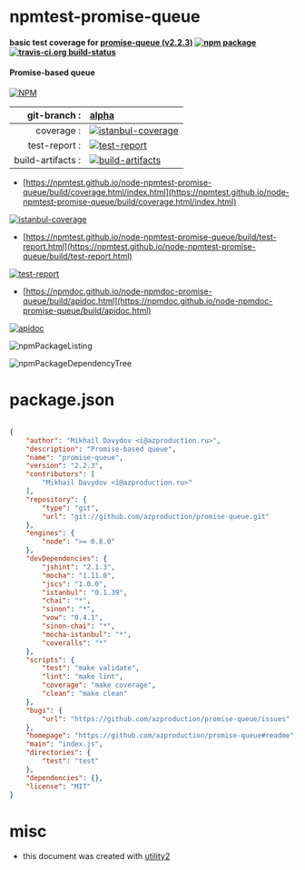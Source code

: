 # npmtest-promise-queue

#### basic test coverage for  [promise-queue (v2.2.3)](https://github.com/azproduction/promise-queue#readme)  [![npm package](https://img.shields.io/npm/v/npmtest-promise-queue.svg?style=flat-square)](https://www.npmjs.org/package/npmtest-promise-queue) [![travis-ci.org build-status](https://api.travis-ci.org/npmtest/node-npmtest-promise-queue.svg)](https://travis-ci.org/npmtest/node-npmtest-promise-queue)

#### Promise-based queue

[![NPM](https://nodei.co/npm/promise-queue.png?downloads=true&downloadRank=true&stars=true)](https://www.npmjs.com/package/promise-queue)

| git-branch : | [alpha](https://github.com/npmtest/node-npmtest-promise-queue/tree/alpha)|
|--:|:--|
| coverage : | [![istanbul-coverage](https://npmtest.github.io/node-npmtest-promise-queue/build/coverage.badge.svg)](https://npmtest.github.io/node-npmtest-promise-queue/build/coverage.html/index.html)|
| test-report : | [![test-report](https://npmtest.github.io/node-npmtest-promise-queue/build/test-report.badge.svg)](https://npmtest.github.io/node-npmtest-promise-queue/build/test-report.html)|
| build-artifacts : | [![build-artifacts](https://npmtest.github.io/node-npmtest-promise-queue/glyphicons_144_folder_open.png)](https://github.com/npmtest/node-npmtest-promise-queue/tree/gh-pages/build)|

- [https://npmtest.github.io/node-npmtest-promise-queue/build/coverage.html/index.html](https://npmtest.github.io/node-npmtest-promise-queue/build/coverage.html/index.html)

[![istanbul-coverage](https://npmtest.github.io/node-npmtest-promise-queue/build/screenCapture.buildCi.browser.%252Ftmp%252Fbuild%252Fcoverage.lib.html.png)](https://npmtest.github.io/node-npmtest-promise-queue/build/coverage.html/index.html)

- [https://npmtest.github.io/node-npmtest-promise-queue/build/test-report.html](https://npmtest.github.io/node-npmtest-promise-queue/build/test-report.html)

[![test-report](https://npmtest.github.io/node-npmtest-promise-queue/build/screenCapture.buildCi.browser.%252Ftmp%252Fbuild%252Ftest-report.html.png)](https://npmtest.github.io/node-npmtest-promise-queue/build/test-report.html)

- [https://npmdoc.github.io/node-npmdoc-promise-queue/build/apidoc.html](https://npmdoc.github.io/node-npmdoc-promise-queue/build/apidoc.html)

[![apidoc](https://npmdoc.github.io/node-npmdoc-promise-queue/build/screenCapture.buildCi.browser.%252Ftmp%252Fbuild%252Fapidoc.html.png)](https://npmdoc.github.io/node-npmdoc-promise-queue/build/apidoc.html)

![npmPackageListing](https://npmtest.github.io/node-npmtest-promise-queue/build/screenCapture.npmPackageListing.svg)

![npmPackageDependencyTree](https://npmtest.github.io/node-npmtest-promise-queue/build/screenCapture.npmPackageDependencyTree.svg)



# package.json

```json

{
    "author": "Mikhail Davydov <i@azproduction.ru>",
    "description": "Promise-based queue",
    "name": "promise-queue",
    "version": "2.2.3",
    "contributors": [
        "Mikhail Davydov <i@azproduction.ru>"
    ],
    "repository": {
        "type": "git",
        "url": "git://github.com/azproduction/promise-queue.git"
    },
    "engines": {
        "node": ">= 0.8.0"
    },
    "devDependencies": {
        "jshint": "2.1.3",
        "mocha": "1.11.0",
        "jscs": "1.0.0",
        "istanbul": "0.1.39",
        "chai": "*",
        "sinon": "*",
        "vow": "0.4.1",
        "sinon-chai": "*",
        "mocha-istanbul": "*",
        "coveralls": "*"
    },
    "scripts": {
        "test": "make validate",
        "lint": "make lint",
        "coverage": "make coverage",
        "clean": "make clean"
    },
    "bugs": {
        "url": "https://github.com/azproduction/promise-queue/issues"
    },
    "homepage": "https://github.com/azproduction/promise-queue#readme",
    "main": "index.js",
    "directories": {
        "test": "test"
    },
    "dependencies": {},
    "license": "MIT"
}
```



# misc
- this document was created with [utility2](https://github.com/kaizhu256/node-utility2)
